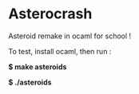 # Asterocrash
Asteroid remake in ocaml for school !

To test, install ocaml, then run :

**$ make asteroids**

**$ ./asteroids**
